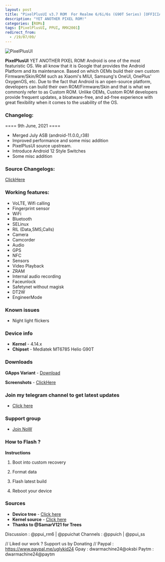 ```yaml
---
layout: post
title: "PixelPlusUI v3.7 ROM  For Realme 6/6i/6s (G90T Series) [OFFICIAL]"
description: "YET ANOTHER PIXEL ROM!"
categories: [ROMs]
tags: [PixelPlusUI, PPUI, RMX2001]
redirect_from:
  - /19/07/09/
---
```


![PixelPlusUI](https://gitlab.com/sribalaji/sribalaji.gitlab.io/-/raw/master/assets/images/headers/PPUI_v3.7.jpg?raw=true)

**PixelPlusUI** YET ANOTHER PIXEL ROM!
Android is one of the most featuristic OS. We all know that it is Google that provides the Android Platform and its maintenance. Based on which OEMs build their own custom Firmware/Skin/ROM such as Xiaomi's MIUI, Samsung's OneUI, OnePlus' OxygenOS, etc. Due to the fact that Android is an open-source platform, developers can build their own ROM/Firmware/Skin and that is what we commonly refer to as Custom ROM. Unlike OEMs, Custom ROM developers provide frequent updates, a bloatware-free, and ad-free experience with great flexibility when it comes to the usability of the OS.

### Changelog:
==== 9th June, 2021 ====

* Merged July ASB (android-11.0.0_r38) 
* Improved performance and some misc addition
* PixelPlusUI source upstream.
* Introduce Android 12 Style Switches
* Some misc addition

### Source Changelogs:
[ClickHere](https://telegra.ph/PixelPlusUI-Realme-6-Series-Changelog-07-10)

### Working features:
* VoLTE, Wifi calling
* Fingerprint sensor
* WiFi
* Bluetooth
* SELinux
* RIL (Data,SMS,Calls)
* Camera
* Camcorder
* Audio
* GPS
* NFC
* Sensors
* Video Playback
* ZRAM
* Internal audio recording
* Faceunlock
* Safetynet without magisk
* DT2W
* EngineerMode

### Known issues
* Night light flickers

### Device info
* **Kernel** - 4.14.x
* **Chipset** - Mediatek MT6785 Helio G90T

### Downloads
**GApps Variant** - [Download](https://www.pling.com/p/1527593/#files-panel)

**Screenshots** - [ClickHere](https://t.me/SriBalajiHub/5878)

### Join my telegram channel to get latest updates
* [Click here](https://t.me/TheCloverly_Releases)

### Support group
* [Join NoW](https://t.me/SriBalajiHub)

### How to Flash ?
**Instructions**

1) Boot into custom recovery 

2) Format data

3) Flash latest build

4) Reboot your device 

### Sources
* **Device tree** - [Click here](https://gitlab.com/sribalaji/device_realme_RMX2001)
* **Kernel source** - [Click here](https://github.com/ManshuTyagi/kernel_realme_RMX2001)
* **Thanks to @SamarV121 for Trees**

Discussion : @ppui_rm6 | @ppuichat 
Channels : @ppuich | @ppui_ss

// Liked our work ? Support us by Donating //
Paypal : https://www.paypal.me/uglykid24
Gpay : dwarmachine24@oksbi
Paytm : dwarmachine24@paytm
